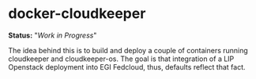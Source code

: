 # docker-cloudkeeper

**Status:** "_Work in Progress_"

The idea behind this is to build and deploy a couple of containers running cloudkeeper and cloudkeeper-os.
The goal is that integration of a LIP Openstack deployment into EGI Fedcloud, thus, defaults reflect that fact.
